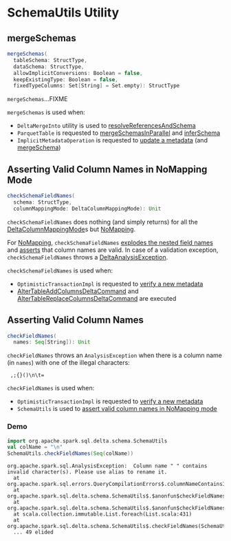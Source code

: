 # SchemaUtils Utility

## <span id="mergeSchemas"> mergeSchemas

```scala
mergeSchemas(
  tableSchema: StructType,
  dataSchema: StructType,
  allowImplicitConversions: Boolean = false,
  keepExistingType: Boolean = false,
  fixedTypeColumns: Set[String] = Set.empty): StructType
```

`mergeSchemas`...FIXME

`mergeSchemas` is used when:

* `DeltaMergeInto` utility is used to [resolveReferencesAndSchema](commands/merge/DeltaMergeInto.md#resolveReferencesAndSchema)
* `ParquetTable` is requested to [mergeSchemasInParallel](ParquetTable.md#mergeSchemasInParallel) and [inferSchema](ParquetTable.md#inferSchema)
* `ImplicitMetadataOperation` is requested to [update a metadata](ImplicitMetadataOperation.md#updateMetadata) (and [mergeSchema](ImplicitMetadataOperation.md#mergeSchema))

## <span id="checkSchemaFieldNames"> Asserting Valid Column Names in NoMapping Mode

```scala
checkSchemaFieldNames(
  schema: StructType,
  columnMappingMode: DeltaColumnMappingMode): Unit
```

`checkSchemaFieldNames` does nothing (and simply returns) for all the [DeltaColumnMappingMode](column-mapping/DeltaColumnMappingMode.md)s but [NoMapping](column-mapping/DeltaColumnMappingMode.md#NoMapping).

For [NoMapping](column-mapping/DeltaColumnMappingMode.md#NoMapping), `checkSchemaFieldNames` [explodes the nested field names](SchemaMergingUtils.md#explodeNestedFieldNames) and [asserts](#checkFieldNames) that column names are valid.
In case of a validation exception, `checkSchemaFieldNames` throws a [DeltaAnalysisException](DeltaErrors.md#foundInvalidCharsInColumnNames).

`checkSchemaFieldNames` is used when:

* `OptimisticTransactionImpl` is requested to [verify a new metadata](OptimisticTransactionImpl.md#verifyNewMetadata)
* [AlterTableAddColumnsDeltaCommand](commands/alter/AlterTableAddColumnsDeltaCommand.md) and [AlterTableReplaceColumnsDeltaCommand](commands/alter/AlterTableReplaceColumnsDeltaCommand.md) are executed

## <span id="checkFieldNames"> Asserting Valid Column Names

```scala
checkFieldNames(
  names: Seq[String]): Unit
```

`checkFieldNames` throws an `AnalysisException` when there is a column name (in `names`) with one of the illegal characters:

```text
 ,;{}()\n\t=
```

`checkFieldNames` is used when:

* `OptimisticTransactionImpl` is requested to [verify a new metadata](OptimisticTransactionImpl.md#verifyNewMetadata)
* `SchemaUtils` is used to [assert valid column names in NoMapping mode](#checkSchemaFieldNames)

### <span id="checkFieldNames-demo"> Demo

```scala
import org.apache.spark.sql.delta.schema.SchemaUtils
val colName = "\n"
SchemaUtils.checkFieldNames(Seq(colName))
```

```text
org.apache.spark.sql.AnalysisException:  Column name " " contains invalid character(s). Please use alias to rename it.
  at org.apache.spark.sql.errors.QueryCompilationErrors$.columnNameContainsInvalidCharactersError(QueryCompilationErrors.scala:2102)
  at org.apache.spark.sql.delta.schema.SchemaUtils$.$anonfun$checkFieldNames$1(SchemaUtils.scala:908)
  at org.apache.spark.sql.delta.schema.SchemaUtils$.$anonfun$checkFieldNames$1$adapted(SchemaUtils.scala:905)
  at scala.collection.immutable.List.foreach(List.scala:431)
  at org.apache.spark.sql.delta.schema.SchemaUtils$.checkFieldNames(SchemaUtils.scala:905)
  ... 49 elided
```
